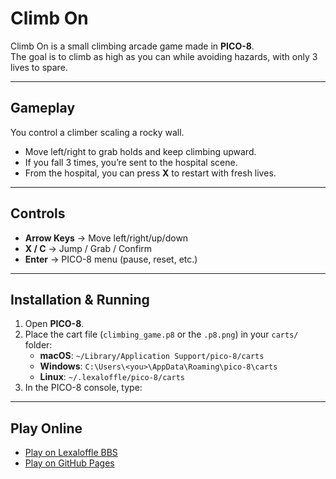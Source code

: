 # Climb On

Climb On is a small climbing arcade game made in **PICO-8**.  
The goal is to climb as high as you can while avoiding hazards, with only 3 lives to spare.

---

## Gameplay
You control a climber scaling a rocky wall.  

- Move left/right to grab holds and keep climbing upward.  
- If you fall 3 times, you’re sent to the hospital scene.  
- From the hospital, you can press **X** to restart with fresh lives.  

---

## Controls
- **Arrow Keys** → Move left/right/up/down  
- **X / C** → Jump / Grab / Confirm  
- **Enter** → PICO-8 menu (pause, reset, etc.)  

---

## Installation & Running
1. Open **PICO-8**.  
2. Place the cart file (`climbing_game.p8` or the `.p8.png`) in your `carts/` folder:  
   - **macOS**: `~/Library/Application Support/pico-8/carts`  
   - **Windows**: `C:\Users\<you>\AppData\Roaming\pico-8\carts`  
   - **Linux**: `~/.lexaloffle/pico-8/carts`  
3. In the PICO-8 console, type:  

---

## Play Online
- [Play on Lexaloffle BBS](https://www.lexaloffle.com/bbs/?tid=151060)  
- [Play on GitHub Pages](https://alexvarivo.github.io/pico8-climbing-game/)

